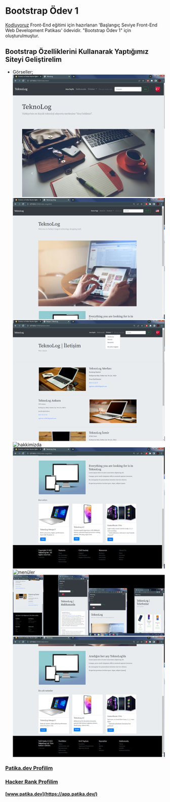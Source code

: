 # Bootstrap Ödev 1
[Kodluyoruz](https://www.kodluyoruz.org/)  Front-End eğitimi için hazırlanan 'Başlangıç Seviye Front-End Web Development Patikası' ödevidir. "Bootstrap Ödev 1" için oluşturulmuştur.
## Bootstrap Özelliklerini Kullanarak Yaptığımız Siteyi Geliştirelim
- Görseller;    
    ![TR Anasayfa tam ekran](Patika-TeknoLog-img/TeknoLog-TR-Anasayfa(4).png)
    ![ingilizce sayfa](Patika-TeknoLog-img/TeknoLog-Eng-Anasayfa(4).png)
    ![iletişim bölümü](Patika-TeknoLog-img/TeknoLog-Iletisim(4).png)
    ![hakkimizda](Patika-TeknoLog-img/Yeni%20Bit%20E%C5%9Flem%20Resmi%20(4).png)
    ![ingilizce sayfa 2](Patika-TeknoLog-img/TeknoLog-Eng-Anasayfa-2(4).png)
    ![menüler](Patika-TeknoLog-img/TeknoLog-Men%C3%BCler(4).png)
    ![mobil uyum](Patika-TeknoLog-img/TeknoLog-mobil-gorunumler(2).png)
    ![TR Anasayfa2](Patika-TeknoLog-img/TeknoLog-TR-Anasayfa-2(4).png)

### [Patika.dev Profilim](https://app.patika.dev/canncelik)
### [Hacker Rank Profilim](https://www.hackerrank.com/ogulcan_celik24)
#### [www.patika.dev](https://app.patika.dev/)